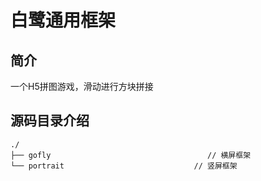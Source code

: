# 白鹭通用框架

## 简介

一个H5拼图游戏，滑动进行方块拼接

## 源码目录介绍

``` text
./
├── gofly                                   // 横屏框架                          
└── portrait                             // 竖屏框架
```
